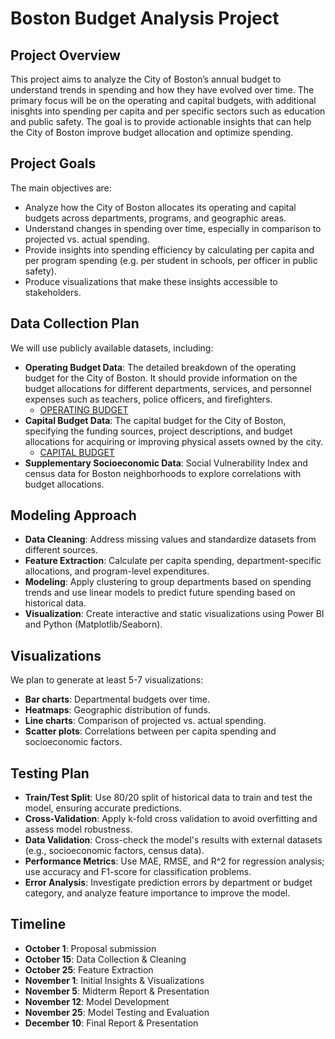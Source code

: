 # Boston Budget Analysis Project

## Project Overview
This project aims to analyze the City of Boston’s annual budget to understand trends in spending and how they have evolved over time. The primary focus will be on the operating and capital budgets, with additional inisghts into spending per capita and per specific sectors such as education and public safety. The goal is to provide actionable insights that can help the City of Boston improve budget allocation and optimize spending.

## Project Goals
The main objectives are:
- Analyze how the City of Boston allocates its operating and capital budgets across departments, programs, and geographic areas.
- Understand changes in spending over time, especially in comparison to projected vs. actual spending.
- Provide insights into spending efficiency by calculating per capita and per program spending (e.g. per student in schools, per officer in public safety).
- Produce visualizations that make these insights accessible to stakeholders.

## Data Collection Plan
We will use publicly available datasets, including:
- **Operating Budget Data**: The detailed breakdown of the operating budget for the City of Boston. It should provide information on the budget allocations for different departments, services, and personnel expenses such as teachers, police officers, and firefighters.
    - [OPERATING BUDGET](https://data.boston.gov/dataset/operating-budget/resource/8f2971f0-7a0d-401d-8376-0289e3b810ba)
- **Capital Budget Data**: The capital budget for the City of Boston, specifying the funding sources, project descriptions, and budget allocations for acquiring or improving physical assets owned by the city.
    - [CAPITAL BUDGET](https://data.boston.gov/dataset/capital-budget/resource/c62d666e-27ea-4c03-9cb1-d3a81a1fb641)
- **Supplementary Socioeconomic Data**: Social Vulnerability Index and census data for Boston neighborhoods to explore correlations with budget allocations.

## Modeling Approach
- **Data Cleaning**: Address missing values and standardize datasets from different sources.
- **Feature Extraction**: Calculate per capita spending, department-specific allocations, and program-level expenditures.
- **Modeling**: Apply clustering to group departments based on spending trends and use linear models to predict future spending based on historical data.
- **Visualization**: Create interactive and static visualizations using Power BI and Python (Matplotlib/Seaborn).

## Visualizations
We plan to generate at least 5-7 visualizations:
- **Bar charts**: Departmental budgets over time.
- **Heatmaps**: Geographic distribution of funds.
- **Line charts**: Comparison of projected vs. actual spending.
- **Scatter plots**: Correlations between per capita spending and socioeconomic factors. 

## Testing Plan
- **Train/Test Split**: Use 80/20 split of historical data to train and test the model, ensuring accurate predictions.
- **Cross-Validation**: Apply k-fold cross validation to avoid overfitting and assess model robustness.
- **Data Validation**: Cross-check the model's results with external datasets (e.g., socioeconomic factors, census data).
- **Performance Metrics**: Use MAE, RMSE, and R^2 for regression analysis; use accuracy and F1-score for classification problems.
- **Error Analysis**: Investigate prediction errors by department or budget category, and analyze feature importance to improve the model.

## Timeline
- **October 1**: Proposal submission
- **October 15**: Data Collection & Cleaning
- **October 25**: Feature Extraction
- **November 1**: Initial Insights & Visualizations
- **November 5**: Midterm Report & Presentation
- **November 12**: Model Development
- **November 25**: Model Testing and Evaluation
- **December 10**: Final Report & Presentation